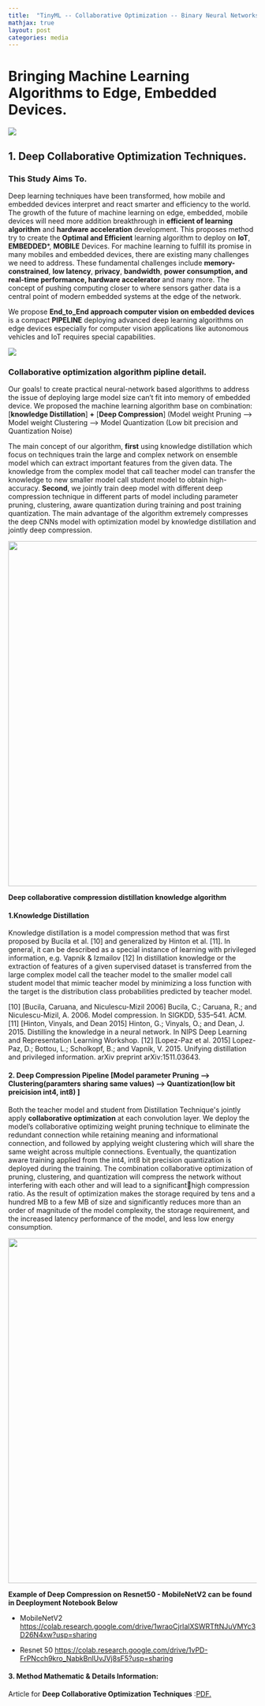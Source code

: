 ```yaml
---
title:  "TinyML -- Collaborative Optimization -- Binary Neural Networks"
mathjax: true
layout: post
categories: media
---
```

# Bringing Machine Learning Algorithms to Edge, Embedded Devices.  

<img src= "https://github.com/Nhiem/tran.github.io/blob/master/tinyml/tinyml_MCU.png?raw=true" />


## 1. Deep Collaborative Optimization Techniques.  

### This Study Aims To.

Deep learning techniques have been transformed, how mobile and embedded devices interpret and react smarter and efficiency to the world. The growth of the future of machine learning on edge, embedded, mobile devices will need more addition breakthrough in **efficient of learning algorithm** and **hardware acceleration** development. 
This proposes method try to create the **Optimal and Efficient** learning algorithm to deploy on **IoT**, **EMBEDDED***, **MOBILE** Devices. 
For machine learning to fulfill its promise in many mobiles and embedded devices, there are existing many challenges we need to address. These fundamental challenges include **memory-constrained**, **low latency**, **privacy**, **bandwidth**, **power consumption, and real-time performance, hardware accelerator** and many more. The concept of pushing computing closer to where sensors gather data is a central point of modern embedded systems at the edge of the network. 

We propose **End_to_End approach computer vision on embedded devices** is a compact **PIPELINE**  deploying advanced deep learning algorithms on edge devices especially for computer vision applications like autonomous vehicles and IoT requires special capabilities. 

<img src= "https://github.com/Nhiem/tran.github.io/blob/master/tinyml/end_to_end_pipeline_computer_vision.png?raw=true" />


### Collaborative optimization algorithm pipline detail.

Our goals! to create practical neural-network based algorithms to address the issue of deploying large model size can’t fit into memory of embedded device. We proposed the machine learning algorithm base on combination: 
[**knowledge Distillation**] **+** [**Deep Compression**] (Model weight Pruning --> Model weight Clustering --> Model Quantization (Low bit precision and Quantization Noise)


The main concept of our algorithm, **first** using knowledge distillation which focus on techniques train the large and complex network on ensemble model which can extract important features from the given data. The knowledge from the complex model that call teacher model can transfer the knowledge to new smaller model call student model to obtain high-accuracy. **Second**, we jointly train deep model with different deep compression technique in different parts of model including parameter pruning, clustering, aware quantization during training and post training quantization. The main advantage of the algorithm extremely compresses the deep CNNs model with optimization model by knowledge distillation and jointly deep compression.

<img src= "https://github.com/Nhiem/tran.github.io/blob/master/tinyml/Knowledge_distillation_model_compression.png?raw=true" width=700/>

**Deep collaborative compression distillation knowledge algorithm**


#### 1.Knowledge Distillation

Knowledge distillation is a model compression method that was first proposed by Bucila et al. [10] and generalized by Hinton et al. [11]. In general, it can be described as a special instance of learning with privileged information, e.g. Vapnik & Izmailov [12] In distillation knowledge or the extraction of features of a given supervised dataset is transferred from the large complex model call the teacher model to the smaller model call student model that mimic teacher model by minimizing a loss function with the target is the distribution class probabilities predicted by teacher model.

[10] [Bucila, Caruana, and Niculescu-Mizil 2006] Bucila, C.; Caruana, R.; and Niculescu-Mizil, A. 2006. Model compression. In SIGKDD, 535–541. ACM.
[11] [Hinton, Vinyals, and Dean 2015] Hinton, G.; Vinyals, O.; and Dean, J. 2015. Distilling the knowledge in a neural network. In NIPS Deep Learning and Representation Learning Workshop.
[12] [Lopez-Paz et al. 2015] Lopez-Paz, D.; Bottou, L.; Scholkopf, B.; and Vapnik, V. 2015. Unifying distillation and privileged information. arXiv preprint arXiv:1511.03643.

#### 2. Deep Compression Pipeline [Model parameter Pruning --> Clustering(paramters sharing same values) --> Quantization(low bit preicision int4, int8) ]

Both the teacher model and student from Distillation Technique's jointly apply **collaborative optimization** at each convolution layer. We deploy the model’s collaborative optimizing weight pruning technique to eliminate the redundant connection while retaining meaning and 
informational connection, and followed by applying weight clustering which will share the same weight across multiple connections. 
Eventually, the quantization aware training applied from the int4, int8 bit precision quantization is deployed during the training. The combination collaborative optimization of pruning, clustering, and quantization will compress the network without interfering with each other and will lead to a significanthigh compression ratio. As the result of optimization makes the storage required by tens and a hundred MB to a few MB of size and significantly reduces more than an order of 
magnitude of the model complexity, the storage requirement, and the increased latency  performance of the model, and less low energy consumption.  

<img src= "https://github.com/Nhiem/tran.github.io/blob/master/tinyml/Collaborative_optimization.png?raw=true" width=700/>

**Example of Deep Compression on Resnet50 - MobileNetV2 can be found in Deeployment Notebook Below**
+ MobileNetV2 
https://colab.research.google.com/drive/1wraoCjrIalXSWRTftNJuVMYc3D26N4xw?usp=sharing 

+ Resnet 50
https://colab.research.google.com/drive/1vPD-FrPNcch9kro_NabkBnlUvJVj8sF5?usp=sharing 



#### 3. Method Mathematic & Details Information: 
Article for  **Deep Collaborative Optimization Techniques** :<a href="https://github.com/Nhiem/tran.github.io/blob/master/tinymlDeep Collaborative Optimization Techniques1..pdf.pdf" target="_blank">PDF.</a>






